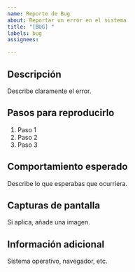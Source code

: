 ```yaml
---
name: Reporte de Bug
about: Reportar un error en el sistema
title: "[BUG] "
labels: bug
assignees: 

---
```


## Descripción
Describe claramente el error.

## Pasos para reproducirlo
1. Paso 1
2. Paso 2
3. Paso 3

## Comportamiento esperado
Describe lo que esperabas que ocurriera.

## Capturas de pantalla
Si aplica, añade una imagen.

## Información adicional
Sistema operativo, navegador, etc.

